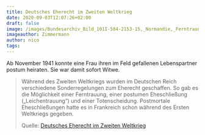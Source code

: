 ```yaml
---
title: Deutsches Eherecht im Zweiten Weltkrieg
date: 2020-09-03T12:07:26+02:00
draft: false
image: /images/Bundesarchiv_Bild_101I-584-2153-15,_Normandie,_Ferntrauung.jpg
imageauthor: Zimmermann
author: nico
tags:
---
```


Ab November 1941 konnte eine Frau ihren im Feld gefallenen Lebenspartner
postum heiraten. Sie war damit sofort Witwe.

> Während des Zweiten Weltkriegs wurden im Deutschen Reich verschiedene
> Sonderregelungen zum Eherecht geschaffen. So gab es die Möglichkeit einer
> Ferntrauung, einer postumen Eheschließung („Leichentrauung“) und einer
> Totenscheidung. Postmortale Eheschließungen hatte es in Frankreich schon
> während des Ersten Weltkriegs gegeben.
>
> Quelle: [Deutsches Eherecht im Zweiten Weltkrieg](https://de.wikipedia.org/wiki/Deutsches_Eherecht_im_Zweiten_Weltkrieg)
